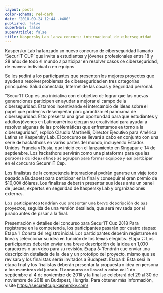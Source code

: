 ```yaml
---
layout: posts
color-schema: red-dark
date: '2018-09-24 12:44 -0400'
published: false
superNews: false
superArticle: false
title: Kaspersky Lab lanza concurso internacional de ciberseguridad
---
```

Kaspersky Lab ha lanzado un nuevo concurso de ciberseguridad llamado ‘Secur’IT CUP’ que invita a estudiantes y jóvenes profesionales entre 18 y 28 años de todo el mundo a participar en resolver casos de ciberseguridad, de manera individual o en equipos.

Se les pedirá a los participantes que presenten los mejores proyectos que ayuden a resolver problemas de ciberseguridad en tres categorías principales: Salud conectada, Internet de las cosas y Seguridad personal.

“Secur’IT Cup es una iniciativa con el objetivo de lograr que las nuevas generaciones participen en ayudar a mejorar el campo de la ciberseguridad. Estamos incentivando el intercambio de ideas sobre el papel que podemos desempeñar para garantizar el panorama de ciberseguridad. Esto presenta una gran oportunidad para que estudiantes y adultos jóvenes en Latinoamérica ejerzan su creatividad para ayudar a resolver algunas de las problemáticas que enfrentamos en torno a la ciberseguridad”, explicó Claudio Martinelli, Director Ejecutivo para América Latina en Kaspersky Lab.
El concurso se llevará a cabo en conjunto con una serie de hackathons en varias partes del mundo, incluyendo Estados Unidos, Francia y Rusia, que inició con el lanzamiento en Singapur el 14 de septiembre. Los hackathons servirán como una plataforma para que las personas de ideas afines se agrupen para formar equipos y así participar en el concurso Secure’IT Cup.

Los finalistas de la competencia internacional podrán ganarse un viaje todo pagado a Budapest para participar en la final y conseguir el gran premio de $10,000 dólares. Los finalistas deberán presentar sus ideas ante un panel de jueces, expertos en seguridad de Kaspersky Lab y organizaciones externas.

Los participantes tendrían que presentar una breve descripción de sus proyectos, seguida de una versión detallada, que será revisada por el jurado antes de pasar a la final.

Presentación y detalles del concurso para Secur’IT Cup 2018
Para registrarse en la competencia, los participantes pasarán por cuatro etapas:
Etapa 1: Consta del registro inicial. Los participantes deberán registrarse en línea y seleccionar su idea en función de los temas elegidos.
Etapa 2: Los participantes deberán enviar una breve descripción de la idea en 1,000 caracteres o un video para su revisión.
Etapa 3: Tendrán que enviar una descripción detallada de la idea y un prototipo del proyecto, mismo que se revisará y los finalistas serán invitados a Budapest.
Etapa 4: Esta será la etapa final y los finalistas deberán presentar la propuesta o idea en persona a los miembros del jurado.
El concurso se llevará a cabo del 1 de septiembre al 4 de noviembre de 2018 y la final se celebrará del 29 al 30 de noviembre de 2018 en Budapest, Hungría.
Para obtener más información, visite https://secureitcup.kaspersky.com/

